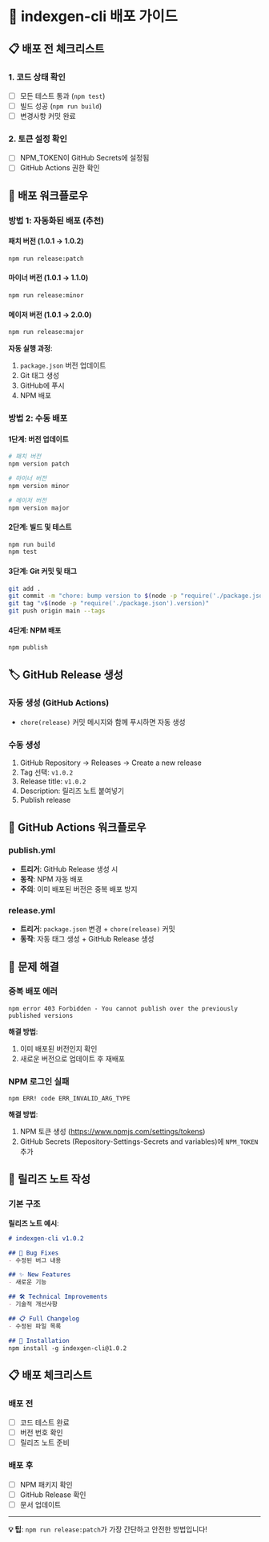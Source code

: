 # 🚀 indexgen-cli 배포 가이드

## 📋 배포 전 체크리스트

### 1. 코드 상태 확인
- [ ] 모든 테스트 통과 (`npm test`)
- [ ] 빌드 성공 (`npm run build`)
- [ ] 변경사항 커밋 완료

### 2. 토큰 설정 확인
- [ ] NPM_TOKEN이 GitHub Secrets에 설정됨
- [ ] GitHub Actions 권한 확인

## 🔄 배포 워크플로우

### 방법 1: 자동화된 배포 (추천)

#### 패치 버전 (1.0.1 → 1.0.2)
```bash
npm run release:patch
```

#### 마이너 버전 (1.0.1 → 1.1.0)
```bash
npm run release:minor
```

#### 메이저 버전 (1.0.1 → 2.0.0)
```bash
npm run release:major
```

**자동 실행 과정**:
1. `package.json` 버전 업데이트
2. Git 태그 생성
3. GitHub에 푸시
4. NPM 배포

### 방법 2: 수동 배포

#### 1단계: 버전 업데이트
```bash
# 패치 버전
npm version patch

# 마이너 버전  
npm version minor

# 메이저 버전
npm version major
```

#### 2단계: 빌드 및 테스트
```bash
npm run build
npm test
```

#### 3단계: Git 커밋 및 태그
```bash
git add .
git commit -m "chore: bump version to $(node -p "require('./package.json').version")"
git tag "v$(node -p "require('./package.json').version)"
git push origin main --tags
```

#### 4단계: NPM 배포
```bash
npm publish
```

## 🏷️ GitHub Release 생성

### 자동 생성 (GitHub Actions)
- `chore(release)` 커밋 메시지와 함께 푸시하면 자동 생성

### 수동 생성
1. GitHub Repository → Releases → Create a new release
2. Tag 선택: `v1.0.2`
3. Release title: `v1.0.2`
4. Description: 릴리즈 노트 붙여넣기
5. Publish release

## 🔧 GitHub Actions 워크플로우

### publish.yml
- **트리거**: GitHub Release 생성 시
- **동작**: NPM 자동 배포
- **주의**: 이미 배포된 버전은 중복 배포 방지

### release.yml  
- **트리거**: `package.json` 변경 + `chore(release)` 커밋
- **동작**: 자동 태그 생성 + GitHub Release 생성

## 🚨 문제 해결

### 중복 배포 에러
```
npm error 403 Forbidden - You cannot publish over the previously published versions
```

**해결 방법**:
1. 이미 배포된 버전인지 확인
2. 새로운 버전으로 업데이트 후 재배포

### NPM 로그인 실패
```
npm ERR! code ERR_INVALID_ARG_TYPE
```

**해결 방법**:
1. NPM 토큰 생성 (https://www.npmjs.com/settings/tokens)
2. GitHub Secrets (Repository-Settings-Secrets and variables)에 `NPM_TOKEN` 추가

## 📝 릴리즈 노트 작성

### 기본 구조

**릴리즈 노트 예시**:
```markdown
# indexgen-cli v1.0.2

## 🐛 Bug Fixes
- 수정된 버그 내용

## ✨ New Features  
- 새로운 기능

## 🛠 Technical Improvements
- 기술적 개선사항

## 📋 Full Changelog
- 수정된 파일 목록

## 🚀 Installation
npm install -g indexgen-cli@1.0.2
```

## 📋 배포 체크리스트

### 배포 전
- [ ] 코드 테스트 완료
- [ ] 버전 번호 확인
- [ ] 릴리즈 노트 준비

### 배포 후
- [ ] NPM 패키지 확인
- [ ] GitHub Release 확인
- [ ] 문서 업데이트

---

**💡 팁**: `npm run release:patch`가 가장 간단하고 안전한 방법입니다!
